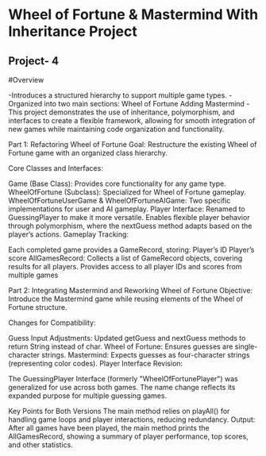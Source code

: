 # Wheel of Fortune & Mastermind With Inheritance Project
## Project- 4

#Overview

-Introduces a structured hierarchy to support multiple game types.
-Organized into two main sections:
Wheel of Fortune
Adding Mastermind
-This project demonstrates the use of inheritance, polymorphism, and interfaces to create a flexible framework, allowing for smooth integration of new games while maintaining code organization and functionality.

Part 1: Refactoring Wheel of Fortune
Goal: Restructure the existing Wheel of Fortune game with an organized class hierarchy.

Core Classes and Interfaces:

Game (Base Class): Provides core functionality for any game type.
WheelOfFortune (Subclass): Specialized for Wheel of Fortune gameplay.
WheelOfFortuneUserGame & WheelOfFortuneAIGame: Two specific implementations for user and AI gameplay.
Player Interface:
Renamed to GuessingPlayer to make it more versatile.
Enables flexible player behavior through polymorphism, where the nextGuess method adapts based on the player’s actions.
Gameplay Tracking:

Each completed game provides a GameRecord, storing:
Player’s ID
Player’s score
AllGamesRecord:
Collects a list of GameRecord objects, covering results for all players.
Provides access to all player IDs and scores from multiple games

Part 2: Integrating Mastermind and Reworking Wheel of Fortune
Objective: Introduce the Mastermind game while reusing elements of the Wheel of Fortune structure.

Changes for Compatibility:

Guess Input Adjustments:
Updated getGuess and nextGuess methods to return String instead of char.
Wheel of Fortune: Ensures guesses are single-character strings.
Mastermind: Expects guesses as four-character strings (representing color codes).
Player Interface Revision:

The GuessingPlayer Interface (formerly "WheelOfFortunePlayer") was generalized for use across both games.
The name change reflects its expanded purpose for multiple guessing games.

Key Points for Both Versions
The main method relies on playAll() for handling game loops and player interactions, reducing redundancy.
Output: After all games have been played, the main method prints the AllGamesRecord, showing a summary of player performance, top scores, and other statistics.

